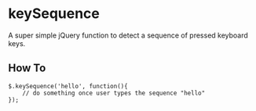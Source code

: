# keySequence
A super simple jQuery function to detect a sequence of pressed keyboard keys.

## How To
```
$.keySequence('hello', function(){
	// do something once user types the sequence "hello"
});
```